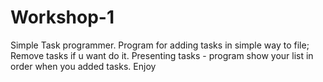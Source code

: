 # Workshop-1
Simple Task programmer. 
Program for adding tasks in simple way to file;
Remove tasks if u want do it.
Presenting tasks - program show your list in order when you added tasks.
Enjoy
